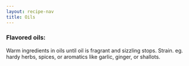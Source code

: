 ```yaml
---
layout: recipe-nav
title: Oils
---
```

### Flavored oils:
Warm ingredients in oils until oil is fragrant and sizzling stops. Strain.
eg. hardy herbs, spices, or aromatics like garlic, ginger, or shallots.

